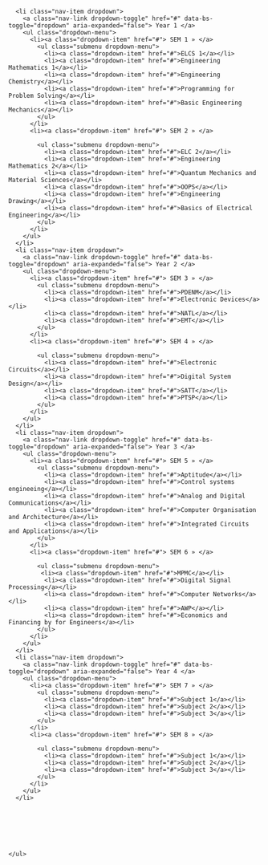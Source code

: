       <li class="nav-item dropdown">
        <a class="nav-link dropdown-toggle" href="#" data-bs-toggle="dropdown" aria-expanded="false"> Year 1 </a>
        <ul class="dropdown-menu">
          <li><a class="dropdown-item" href="#"> SEM 1 » </a>
            <ul class="submenu dropdown-menu">
              <li><a class="dropdown-item" href="#">ELCS 1</a></li>
              <li><a class="dropdown-item" href="#">Engineering Mathematics 1</a></li>
              <li><a class="dropdown-item" href="#">Engineering Chemistry</a></li>
              <li><a class="dropdown-item" href="#">Programming for Problem Solving</a></li>
              <li><a class="dropdown-item" href="#">Basic Engineering Mechanics</a></li>
            </ul>
          </li>
          <li><a class="dropdown-item" href="#"> SEM 2 » </a>
            
            <ul class="submenu dropdown-menu">
              <li><a class="dropdown-item" href="#">ELC 2</a></li>
              <li><a class="dropdown-item" href="#">Engineering Mathematics 2</a></li>
              <li><a class="dropdown-item" href="#">Quantum Mechanics and Material Sciences</a></li>
              <li><a class="dropdown-item" href="#">OOPS</a></li>
              <li><a class="dropdown-item" href="#">Engineering Drawing</a></li>
              <li><a class="dropdown-item" href="#">Basics of Electrical Engineering</a></li>
            </ul>
          </li>
        </ul>
      </li>
      <li class="nav-item dropdown">
        <a class="nav-link dropdown-toggle" href="#" data-bs-toggle="dropdown" aria-expanded="false"> Year 2 </a>
        <ul class="dropdown-menu">
          <li><a class="dropdown-item" href="#"> SEM 3 » </a>
            <ul class="submenu dropdown-menu">
              <li><a class="dropdown-item" href="#">PDENM</a></li>
              <li><a class="dropdown-item" href="#">Electronic Devices</a></li>
              <li><a class="dropdown-item" href="#">NATL</a></li>
              <li><a class="dropdown-item" href="#">EMT</a></li>
            </ul>
          </li>
          <li><a class="dropdown-item" href="#"> SEM 4 » </a>
            
            <ul class="submenu dropdown-menu">
              <li><a class="dropdown-item" href="#">Electronic Circuits</a></li>
              <li><a class="dropdown-item" href="#">Digital System Design</a></li>
              <li><a class="dropdown-item" href="#">SATT</a></li>
              <li><a class="dropdown-item" href="#">PTSP</a></li>
            </ul>
          </li>
        </ul>
      </li>
      <li class="nav-item dropdown">
        <a class="nav-link dropdown-toggle" href="#" data-bs-toggle="dropdown" aria-expanded="false"> Year 3 </a>
        <ul class="dropdown-menu">
          <li><a class="dropdown-item" href="#"> SEM 5 » </a>
            <ul class="submenu dropdown-menu">
              <li><a class="dropdown-item" href="#">Aptitude</a></li>
              <li><a class="dropdown-item" href="#">Control systems engineeing</a></li>
              <li><a class="dropdown-item" href="#">Analog and Digital Communications</a></li>
              <li><a class="dropdown-item" href="#">Computer Organisation and Architecture</a></li>
              <li><a class="dropdown-item" href="#">Integrated Circuits and Applications</a></li>
            </ul>
          </li>
          <li><a class="dropdown-item" href="#"> SEM 6 » </a>
            
            <ul class="submenu dropdown-menu">
             <li><a class="dropdown-item" href="#">MPMC</a></li>
              <li><a class="dropdown-item" href="#">Digital Signal Processing</a></li>
              <li><a class="dropdown-item" href="#">Computer Networks</a></li>
              <li><a class="dropdown-item" href="#">AWP</a></li>
              <li><a class="dropdown-item" href="#">Economics and Financing by for Engineers</a></li>
            </ul>
          </li>
        </ul>
      </li>
      <li class="nav-item dropdown">
        <a class="nav-link dropdown-toggle" href="#" data-bs-toggle="dropdown" aria-expanded="false"> Year 4 </a>
        <ul class="dropdown-menu">
          <li><a class="dropdown-item" href="#"> SEM 7 » </a>
            <ul class="submenu dropdown-menu">
              <li><a class="dropdown-item" href="#">Subject 1</a></li>
              <li><a class="dropdown-item" href="#">Subject 2</a></li>
              <li><a class="dropdown-item" href="#">Subject 3</a></li>
            </ul>
          </li>
          <li><a class="dropdown-item" href="#"> SEM 8 » </a>
            
            <ul class="submenu dropdown-menu">
              <li><a class="dropdown-item" href="#">Subject 1</a></li>
              <li><a class="dropdown-item" href="#">Subject 2</a></li>
              <li><a class="dropdown-item" href="#">Subject 3</a></li>
            </ul>
          </li>
        </ul>
      </li>



     
      

     
    </ul>
  </div>
</div>
